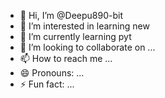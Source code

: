 - 👋 Hi, I’m @Deepu890-bit
- 👀 I’m interested in learning new
- 🌱 I’m currently learning pyt
- 💞️ I’m looking to collaborate on ...
- 📫 How to reach me ...
- 😄 Pronouns: ...
- ⚡ Fun fact: ...

<!---
Deepu890-bit/Deepu890-bit is a ✨ special ✨ repository because its `README.md` (this file) appears on your GitHub profile.
You can click the Preview link to take a look at your changes.
--->
